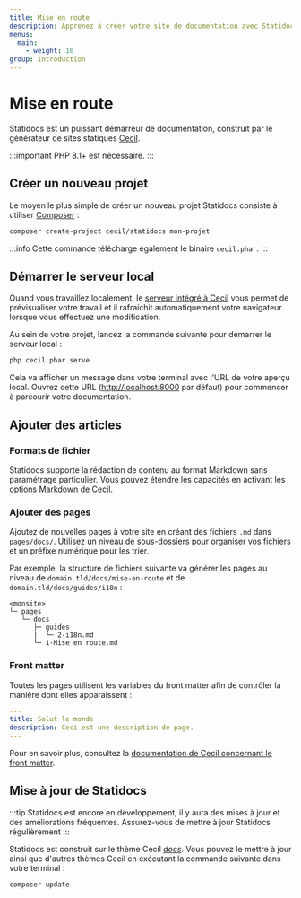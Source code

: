 ```yaml
---
title: Mise en route
description: Apprenez à créer votre site de documentation avec Statidocs, propulsé par Cecil.
menus:
  main:
    - weight: 10
group: Introduction
---
```

# Mise en route

Statidocs est un puissant démarreur de documentation, construit par le générateur de sites statiques [Cecil](https://cecil.app).

:::important
PHP 8.1+ est nécessaire.
:::

## Créer un nouveau projet

Le moyen le plus simple de créer un nouveau projet Statidocs consiste à utiliser [Composer](https://getcomposer.org) :

```bash
composer create-project cecil/statidocs mon-projet
```

:::info
Cette commande télécharge également le binaire `cecil.phar`.
:::

## Démarrer le serveur local

Quand vous travaillez localement, le [serveur intégré à Cecil](https://cecil.app/documentation/commands/#serve) vous permet de prévisualiser votre travail et il rafraichit automatiquement votre navigateur lorsque vous effectuez une modification.

Au sein de votre projet, lancez la commande suivante pour démarrer le serveur local :

```bash
php cecil.phar serve
```

Cela va afficher un message dans votre terminal avec l’URL de votre aperçu local. Ouvrez cette URL (<http://localhost:8000> par défaut) pour commencer à parcourir votre documentation.

## Ajouter des articles

### Formats de fichier

Statidocs supporte la rédaction de contenu au format Markdown sans paramétrage particulier. Vous pouvez étendre les capacités en activant les [options Markdown de Cecil](https://cecil.app/documentation/content/#markdown).

### Ajouter des pages

Ajoutez de nouvelles pages à votre site en créant des fichiers `.md` dans `pages/docs/`. Utilisez un niveau de sous-dossiers pour organiser vos fichiers et un préfixe numérique pour les trier.

Par exemple, la structure de fichiers suivante va générer les pages au niveau de `domain.tld/docs/mise-en-route` et de `domain.tld/docs/guides/i18n` :

```text
<monsite>
└─ pages
   └─ docs
      ├─ guides
      |  └─ 2-i18n.md
      └─ 1-Mise en route.md
```

### Front matter

Toutes les pages utilisent les variables du front matter afin de contrôler la manière dont elles apparaissent :

```yaml
---
title: Salut le monde
description: Ceci est une description de page.
---
```

Pour en savoir plus, consultez la [documentation de Cecil concernant le front matter](https://cecil.app/documentation/content/#front-matter).

## Mise à jour de Statidocs

:::tip
Statidocs est encore en développement, il y aura des mises à jour et des améliorations fréquentes. Assurez-vous de mettre à jour Statidocs régulièrement
:::

Statidocs est construit sur le thème Cecil [_docs_](https://github.com/Cecilapp/theme-docs). Vous pouvez le mettre à jour ainsi que d'autres thèmes Cecil en exécutant la commande suivante dans votre terminal :

```bash
composer update
```
